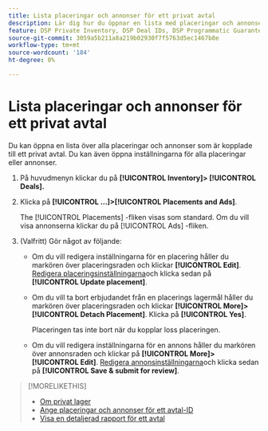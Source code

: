 ```yaml
---
title: Lista placeringar och annonser för ett privat avtal
description: Lär dig hur du öppnar en lista med placeringar och annonser som är kopplade till ett privat avtal.
feature: DSP Private Inventory, DSP Deal IDs, DSP Programmatic Guaranteed Deals
source-git-commit: 3059a5b211a8a219b02930f7f5763d5ec1467b8e
workflow-type: tm+mt
source-wordcount: '184'
ht-degree: 0%

---
```


# Lista placeringar och annonser för ett privat avtal

Du kan öppna en lista över alla placeringar och annonser som är kopplade till ett privat avtal. Du kan även öppna inställningarna för alla placeringar eller annonser.

1. På huvudmenyn klickar du på **[!UICONTROL Inventory]> [!UICONTROL Deals].**

1. Klicka på  **[!UICONTROL ...]>[!UICONTROL Placements and Ads]**.

   The [!UICONTROL Placements] -fliken visas som standard. Om du vill visa annonserna klickar du på [!UICONTROL Ads] -fliken.

1. (Valfritt) Gör något av följande:

   * Om du vill redigera inställningarna för en placering håller du markören över placeringsraden och klickar **[!UICONTROL Edit]**. [Redigera placeringsinställningarna](/help/dsp/campaign-management/placements/placement-settings.md)och klicka sedan på **[!UICONTROL Update placement]**.

   * Om du vill ta bort erbjudandet från en placerings lagermål håller du markören över placeringsraden och klickar **[!UICONTROL More]>[!UICONTROL Detach Placement]**. Klicka på **[!UICONTROL Yes]**.

      Placeringen tas inte bort när du kopplar loss placeringen.

   * Om du vill redigera inställningarna för en annons håller du markören över annonsraden och klickar på **[!UICONTROL More]>[!UICONTROL Edit]**. [Redigera annonsinställningarna](/help/dsp/campaign-management/ads/ad-edit.md)och klicka sedan på **[!UICONTROL Save & submit for review]**.

>[!MORELIKETHIS]
>
>* [Om privat lager](private-inventory-about.md)
>* [Ange placeringar och annonser för ett avtal-ID](deal-id-attach-placements.md)
>* [Visa en detaljerad rapport för ett avtal](deal-view-report.md)

